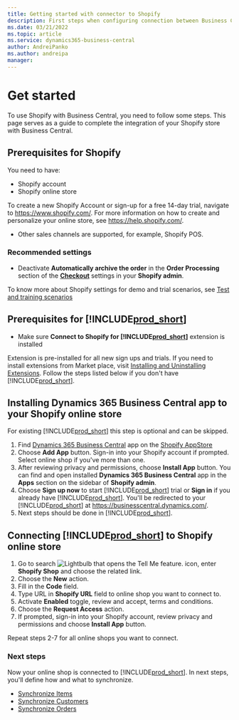 ```yaml
---
title: Getting started with connector to Shopify
description: First steps when configuring connection between Business Central and Shopify
ms.date: 03/21/2022
ms.topic: article
ms.service: dynamics365-business-central
author: AndreiPanko
ms.author: andreipa
manager: 
---
```


# Get started

To use Shopify with Business Central, you need to follow some steps. This page serves as a guide to complete the integration of your Shopify store with Business Central.

## Prerequisites for Shopify

You need to have:

- Shopify account
- Shopify online store

To create a new Shopify Account or sign-up for a free 14-day trial, navigate to <https://www.shopify.com/>. For more information on how to create and personalize your online store, see <https://help.shopify.com/>.
  
- Other sales channels are supported, for example, Shopify POS.

### Recommended settings

- Deactivate **Automatically archive the order** in the **Order Processing** section of the [**Checkout**](https://www.shopify.com/admin/settings/checkout) settings in your **Shopify admin**.

To know more about Shopify settings for demo and trial scenarios, see [Test and training scenarios](scenarios.md#preparation) 

## Prerequisites for [!INCLUDE[prod_short](../includes/prod_short.md)]

- Make sure **Connect to Shopify for [!INCLUDE[prod_short](../includes/prod_short.md)]** extension is installed

Extension is pre-installed for all new sign ups and trials. If you need to install extensions from Market place, visit [Installing and Uninstalling Extensions](../ui-extensions-install-uninstall.md#installing-an-extension). Follow the steps listed below if you don't have [!INCLUDE[prod_short](../includes/prod_short.md)].

## Installing **Dynamics 365 Business Central** app to your Shopify online store

For existing [!INCLUDE[prod_short](../includes/prod_short.md)] this step is optional and can be skipped.

1. Find [Dynamics 365 Business Central](https://apps.shopify.com/dynamics-365-business-central) app on the [Shopify AppStore](https://apps.shopify.com/)
2. Choose **Add App** button. Sign-in into your Shopify account if prompted. Select online shop if you've more than one.
3. After reviewing privacy and permissions, choose **Install App** button.
  You can find and open installed **Dynamics 365 Business Central** app in the **Apps** section on the sidebar of **Shopify admin**.
4. Choose **Sign up now** to start [!INCLUDE[prod_short](../includes/prod_short.md)] trial or **Sign in** if you already have [!INCLUDE[prod_short](../includes/prod_short.md)]. You'll be redirected to your [!INCLUDE[prod_short](../includes/prod_short.md)] at <https://businesscentral.dynamics.com/>.
5. Next steps should be done in [!INCLUDE[prod_short](../includes/prod_short.md)].

## Connecting [!INCLUDE[prod_short](../includes/prod_short.md)] to Shopify online store

1. Go to search ![Lightbulb that opens the Tell Me feature.](../media/ui-search/search_small.png "Tell me what you want to do") icon, enter **Shopify Shop** and choose the related link.
2. Choose the **New** action.  
3. Fill in the **Code** field.  
4. Type URL in **Shopify URL** field to online shop you want to connect to.
5. Activate **Enabled** toggle, review and accept, terms and conditions.
6. Choose the **Request Access** action.
7. If prompted, sign-in into your Shopify account, review privacy and permissions and choose **Install App** button.

Repeat steps 2-7 for all online shops you want to connect.

### Next steps

Now your online shop is connected to [!INCLUDE[prod_short](../includes/prod_short.md)]. In next steps, you'll define how and what to synchronize.

- [Synchronize Items](synchronize-items.md)
- [Synchronize Customers](synchronize-customers.md)
- [Synchronize Orders](synchronize-orders.md)
